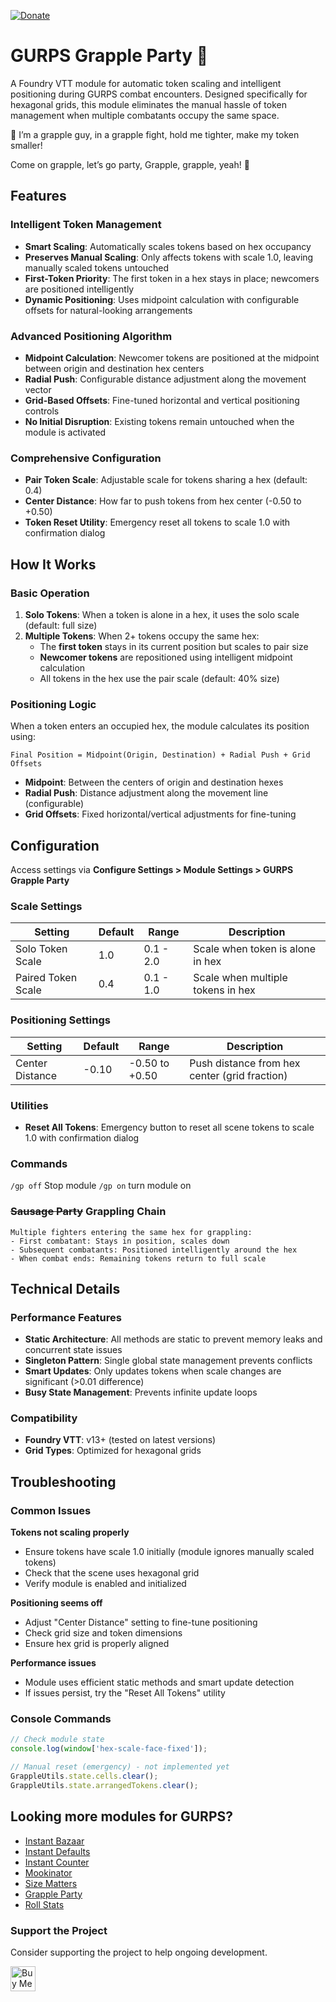 [![Donate](https://img.shields.io/badge/Donate-Sponsor%20on%20GitHub-black?logo=github)](https://github.com/sponsors/Boifuba)

# GURPS Grapple Party 🎵

A Foundry VTT module for automatic token scaling and intelligent positioning during GURPS combat encounters. Designed specifically for hexagonal grids, this module eliminates the manual hassle of token management when multiple combatants occupy the same space.

🎵
I’m a grapple guy,
in a grapple fight,
hold me tighter,
make my token smaller!

Come on grapple, let’s go party,
Grapple, grapple, yeah! 🎵


## Features

### Intelligent Token Management
- **Smart Scaling**: Automatically scales tokens based on hex occupancy
- **Preserves Manual Scaling**: Only affects tokens with scale 1.0, leaving manually scaled tokens untouched  
- **First-Token Priority**: The first token in a hex stays in place; newcomers are positioned intelligently
- **Dynamic Positioning**: Uses midpoint calculation with configurable offsets for natural-looking arrangements

### Advanced Positioning Algorithm
- **Midpoint Calculation**: Newcomer tokens are positioned at the midpoint between origin and destination hex centers
- **Radial Push**: Configurable distance adjustment along the movement vector
- **Grid-Based Offsets**: Fine-tuned horizontal and vertical positioning controls
- **No Initial Disruption**: Existing tokens remain untouched when the module is activated

### Comprehensive Configuration
- **Pair Token Scale**: Adjustable scale for tokens sharing a hex (default: 0.4)
- **Center Distance**: How far to push tokens from hex center (-0.50 to +0.50)
- **Token Reset Utility**: Emergency reset all tokens to scale 1.0 with confirmation dialog

##  How It Works

### Basic Operation
1. **Solo Tokens**: When a token is alone in a hex, it uses the solo scale (default: full size)
2. **Multiple Tokens**: When 2+ tokens occupy the same hex:
   - The **first token** stays in its current position but scales to pair size
   - **Newcomer tokens** are repositioned using intelligent midpoint calculation
   - All tokens in the hex use the pair scale (default: 40% size)

### Positioning Logic
When a token enters an occupied hex, the module calculates its position using:

```
Final Position = Midpoint(Origin, Destination) + Radial Push + Grid Offsets
```

- **Midpoint**: Between the centers of origin and destination hexes
- **Radial Push**: Distance adjustment along the movement line (configurable)
- **Grid Offsets**: Fixed horizontal/vertical adjustments for fine-tuning

##  Configuration

Access settings via **Configure Settings > Module Settings > GURPS Grapple Party**

### Scale Settings
| Setting | Default | Range | Description |
|---------|---------|-------|-------------|
| Solo Token Scale | 1.0 | 0.1 - 2.0 | Scale when token is alone in hex |
| Paired Token Scale | 0.4 | 0.1 - 1.0 | Scale when multiple tokens in hex |

### Positioning Settings  
| Setting | Default | Range | Description |
|---------|---------|-------|-------------|
| Center Distance | -0.10 | -0.50 to +0.50 | Push distance from hex center (grid fraction) |

### Utilities
- **Reset All Tokens**: Emergency button to reset all scene tokens to scale 1.0 with confirmation dialog

### Commands 
`/gp off` Stop module
`/gp on` turn module on 


### ~~Sausage Party~~ Grappling Chain
```
Multiple fighters entering the same hex for grappling:
- First combatant: Stays in position, scales down  
- Subsequent combatants: Positioned intelligently around the hex
- When combat ends: Remaining tokens return to full scale
```

## Technical Details

### Performance Features
- **Static Architecture**: All methods are static to prevent memory leaks and concurrent state issues
- **Singleton Pattern**: Single global state management prevents conflicts
- **Smart Updates**: Only updates tokens when scale changes are significant (>0.01 difference)
- **Busy State Management**: Prevents infinite update loops

### Compatibility
- **Foundry VTT**: v13+ (tested on latest versions)
- **Grid Types**: Optimized for hexagonal grids


##  Troubleshooting

### Common Issues

**Tokens not scaling properly**
- Ensure tokens have scale 1.0 initially (module ignores manually scaled tokens)
- Check that the scene uses hexagonal grid
- Verify module is enabled and initialized

**Positioning seems off**
- Adjust "Center Distance" setting to fine-tune positioning
- Check grid size and token dimensions
- Ensure hex grid is properly aligned

**Performance issues**
- Module uses efficient static methods and smart update detection
- If issues persist, try the "Reset All Tokens" utility

### Console Commands
```javascript
// Check module state
console.log(window['hex-scale-face-fixed']);

// Manual reset (emergency) - not implemented yet
GrappleUtils.state.cells.clear();
GrappleUtils.state.arrangedTokens.clear();
```

## Looking more modules for GURPS?

- [Instant Bazaar](https://github.com/Boifuba/gurps-instant-bazaar)
- [Instant Defaults](https://github.com/Boifuba/gurps-instant-defaults)
- [Instant Counter](https://github.com/Boifuba/gurps-counter)
- [Mookinator](https://github.com/Boifuba/mookinator)
- [Size Matters](https://github.com/Boifuba/size-matters)
- [Grapple Party](https://github.com/Boifuba/gurps-grapple-party)
- [Roll Stats](https://github.com/Boifuba/gurps-rolls-stats)

### Support the Project

Consider supporting the project to help ongoing development.

<a href="https://www.buymeacoffee.com/boifuba" target="_blank">
  <img src="https://cdn.buymeacoffee.com/buttons/v2/default-yellow.png" alt="Buy Me A Coffee" height="40">
</a>

